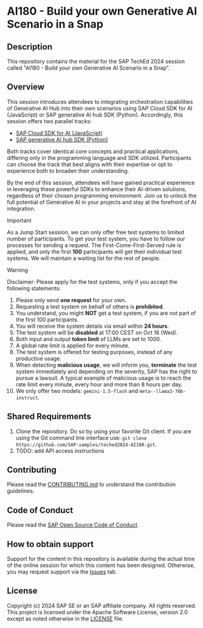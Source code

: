 # AI180 - Build your own Generative AI Scenario in a Snap

## Description

This repository contains the material for the SAP TechEd 2024 session called "AI180 - Build your own Generative AI Scenario in a Snap".

## Overview

This session introduces attendees to integrating orchestration capabilities of Generative AI Hub into their own scenarios using SAP Cloud SDK for AI (JavaScript) or SAP generative AI hub SDK (Python).
Accordingly, this session offers two parallel tracks:

- [SAP Cloud SDK for AI (JavaScript)](./exercises/javascript/README.md)
- [SAP generative AI hub SDK (Python)](./exercises/python/README.md)

Both tracks cover identical core concepts and practical applications, differing only in the programming language and SDK utilized. Participants can choose the track that best aligns with their expertise or opt to experience both to broaden their understanding.

By the end of this session, attendees will have gained practical experience in leveraging these powerful SDKs to enhance their AI-driven solutions, regardless of their chosen programming environment. Join us to unlock the full potential of Generative AI in your projects and stay at the forefront of AI integration.

> [!IMPORTANT]  
> As a Jump Start session, we can only offer free test systems to limited number of participants. 
> To get your test system, you have to follow our processes for sending a request. 
> The First-Come-First-Served rule is applied, and only the first **100** participants will get their individual test systems.
> We will maintain a waiting list for the rest of people.

> [!WARNING]
> Disclaimer:
> Please apply for the test systems, only if you accept the following statements:
> 1. Please only send **one request** for your own.
> 1. Requesting a test system on behalf of others is **prohibited**.
> 1. You understand, you might **NOT** get a test system, if you are not part of the first 100 participants.
> 1. You will receive the system details via email within **24 hours**.
> 1. The test system will be **disabled** at 17:00 CEST on Oct 16 (Wed).
> 1. Both input and output **token limit** of LLMs are set to 1000.
> 1. A global rate limit is applied for every minute.
> 1. The test system is offered for testing purposes, instead of any productive usage.
> 1. When detecting **malicious usage**, we will inform you, **terminate** the test system immediately and depending on the severity, SAP has the right to pursue a lawsuit. A typical example of malicious usage is to reach the rate limit every minute, every hour and more than 8 hours per day.
> 1. We only offer two models: `gemini-1.5-flash` and `meta--llama3-70b-instruct`. 

## Shared Requirements

1. Clone the repository. Do so by using your favorite Git client. If you are using the Git command line interface use: `git clone https://github.com/SAP-samples/teched2024-AI180.git`.
2. TODO: add API access instructions

## Contributing

Please read the [CONTRIBUTING.md](./CONTRIBUTING.md) to understand the contribution guidelines.

## Code of Conduct

Please read the [SAP Open Source Code of Conduct](https://github.com/SAP-samples/.github/blob/main/CODE_OF_CONDUCT.md).

## How to obtain support

Support for the content in this repository is available during the actual time of the online session for which this content has been designed. Otherwise, you may request support via the [Issues](../../issues) tab.

## License

Copyright (c) 2024 SAP SE or an SAP affiliate company. All rights reserved. This project is licensed under the Apache Software License, version 2.0 except as noted otherwise in the [LICENSE](LICENSES/Apache-2.0.txt) file.

